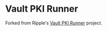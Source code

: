 # Vault PKI Runner

Forked from Ripple's [Vault PKI Runner](https://github.com/ripple/salt-runner-vault-pki) project.
